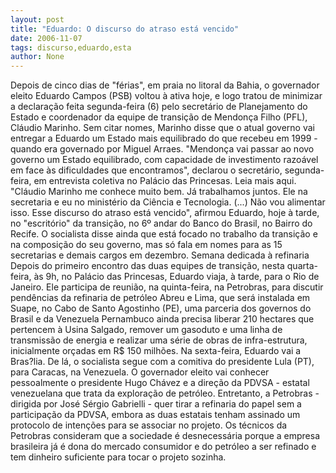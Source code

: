```yaml
---
layout: post
title: "Eduardo: O discurso do atraso está vencido"
date: 2006-11-07
tags: discurso,eduardo,esta
author: None
---
```

Depois de cinco dias de \"férias\", em praia no litoral da Bahia, o governador eleito Eduardo Campos (PSB) voltou à ativa hoje, e logo tratou de minimizar a declaração feita segunda-feira (6) pelo secretário de Planejamento do Estado e coordenador da equipe de transição de Mendonça Filho (PFL), Cláudio Marinho.
Sem citar nomes, Marinho disse que o atual governo vai entregar a Eduardo um Estado mais equilibrado do que recebeu em 1999 - quando era governado&nbsp;por Miguel Arraes. 
\"Mendonça vai passar ao novo governo um Estado equilibrado, com capacidade de investimento razoável em face às dificuldades que encontramos\", declarou o secretário, segunda-feira, em entrevista coletiva no Palácio das Princesas. Leia mais aqui.
\"Cláudio Marinho me conhece muito bem. Já trabalhamos juntos. Ele na secretaria e eu no ministério da Ciência e Tecnologia. (...) Não vou alimentar isso. Esse discurso do atraso está vencido\", afirmou Eduardo, hoje à tarde, no \"escritório\" da transição, no 6º andar do Banco do Brasil, no Bairro do Recife.
O socialista disse ainda que está focado no trabalho da transição e na composição do seu governo, mas só fala em nomes para as 15 secretarias e demais cargos em dezembro. 
Semana dedicada à refinaria 
Depois do primeiro encontro das duas equipes de transição, nesta quarta-feira, às 9h, no Palácio das Princesas, Eduardo viaja, à tarde, para o Rio de Janeiro. 
Ele&nbsp;participa de reunião, na quinta-feira, na Petrobras, para discutir pendências da refinaria de petróleo Abreu e Lima, que será instalada em Suape, no Cabo de Santo Agostinho (PE), uma parceria dos governos do Brasil e da Venezuela
Pernambuco ainda precisa liberar 210 hectares que pertencem à Usina Salgado, remover um gasoduto e uma linha de transmissão de energia e realizar uma série de obras de infra-estrutura, inicialmente orçadas em R$ 150 milhões.
Na sexta-feira, Eduardo vai a Bras?lia. De lá, o socialista segue com a comitiva do presidente Lula (PT), para Caracas, na Venezuela. O governador eleito vai conhecer pessoalmente o presidente Hugo Chávez e a direção da PDVSA - estatal venezuelana que trata da exploração de petróleo.
Entretanto, a Petrobras - dirigida por José Sérgio Gabrielli - quer tirar a refinaria do papel sem a participação da PDVSA, embora as duas estatais tenham assinado um protocolo de intenções para se associar no projeto. 
Os técnicos da Petrobras consideram que a sociedade é desnecessária porque a empresa brasileira já é dona do mercado consumidor e do petróleo a ser refinado e tem dinheiro suficiente para tocar o projeto sozinha. 